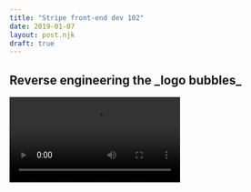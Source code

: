 ```yaml
---
title: "Stripe front-end dev 102"
date: 2019-01-07
layout: post.njk
draft: true
---
```

<h2 class="page-subtitle">Reverse engineering the _logo bubbles_</h2>

<div class="figure">
    <video style="width: 100%; max-width: 720px" autoplay loop>
        <source src="/media/posts/stripe/102/logo-bubbles.mp4" type="video/mp4" />
    </video>
</div>

<style>
:root {
  --debug-color: #7795f8;
  --design-color: #7ec699;
  --design-text-color: #62b17c;
}

.note {
  display: flex;
  align-items: flex-start;
  max-width: var(--text-max-width);
  border: 2px solid var(--border-color);
  border-radius: var(--border-radius-large);
  padding: 8px;
  margin-bottom: 16px;
}

.note-icon {
  flex: 0 0 auto;
}

.note svg {
  stroke: currentColor;
}

.note-text {
  margin-left: 12px;
  font-size: 14px;
}

.note-text p {
  margin-top: 0;
}

.note-text p:last-child {
  margin-bottom: 0;
}

.note-text ol {
  padding-left: 0;
}

.note-tag {
  margin-top: -2px;
  margin-bottom: 2px;
  color: var(--secondary-color);
  font-size: 11px;
  font-weight: 800;
  text-transform: uppercase;
}

.note-debug {
  color: var(--debug-color);
  border-color: var(--debug-color);
}

.note-debug .note-tag {
  color: var(--debug-color);
  border-color: var(--debug-color);
}

.note-design {
  color: var(--design-color);
  border-color: var(--design-color);
}

.note-design .note-tag {
  color: var(--design-text-color);
  border-color: var(--design-color);
}

.note-debug .note-text,
.note-design .note-text {
  color: var(--color);
}

.figure {
  display: inline-block;
  border: 1px solid var(--border-color);
  border-radius: var(--border-radius-large);
  margin-bottom: 8px;
}

.figure.no-border {
  border: 0;
}

.figure img {
  width: 100%;
  margin-bottom: 0;
  border-radius: var(--border-radius-large);
}

/* Codepen Embeds */
.cp_embed_wrapper,
iframe {
  margin: 48px 0;
}


@media (max-width: 400px) {
  iframe[src*="codepen.io"] {
    width: 360px !important;
  }
}

@media (max-width: 360px) {
  iframe[src*="codepen.io"] {
    width: 320px !important;
  }
}

</style>